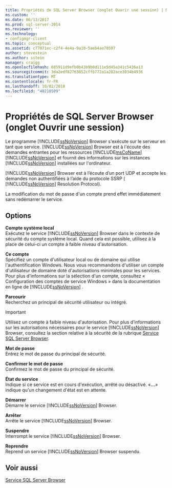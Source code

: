 ```yaml
---
title: Propriétés de SQL Server Browser (onglet Ouvrir une session) | Microsoft Docs
ms.custom: ''
ms.date: 06/13/2017
ms.prod: sql-server-2014
ms.reviewer: ''
ms.technology:
- configmgr-client
ms.topic: conceptual
ms.assetid: c77871ec-c2f4-4e4a-9a10-5aeb4ae70507
author: stevestein
ms.author: sstein
manager: craigg
ms.openlocfilehash: 685911d9efb0b43b9b0d111e5d45a341c5436a13
ms.sourcegitcommit: 3da2edf82763852cff6772a1a282ace3034b4936
ms.translationtype: MT
ms.contentlocale: fr-FR
ms.lasthandoff: 10/02/2018
ms.locfileid: "48210509"
---
```

# <a name="sql-server-browser-properties-log-on-tab"></a>Propriétés de SQL Server Browser (onglet Ouvrir une session)
  Le programme [!INCLUDE[ssNoVersion](../../includes/ssnoversion-md.md)] Browser s'exécute sur le serveur en tant que service. [!INCLUDE[ssNoVersion](../../includes/ssnoversion-md.md)] Browser est à l'écoute des demandes entrantes pour les ressources [!INCLUDE[msCoName](../../includes/msconame-md.md)] [!INCLUDE[ssNoVersion](../../includes/ssnoversion-md.md)] et fournit des informations sur les instances [!INCLUDE[ssNoVersion](../../includes/ssnoversion-md.md)] installées sur l'ordinateur.  
  
 [!INCLUDE[ssNoVersion](../../includes/ssnoversion-md.md)] Browser est à l’écoute d’un port UDP et accepte les demandes non authentifiées à l’aide du protocole SSRP ( [!INCLUDE[ssNoVersion](../../includes/ssnoversion-md.md)] Resolution Protocol).  
  
 La modification du mot de passe d'un compte prend effet immédiatement sans redémarrer le service.  
  
## <a name="options"></a>Options  
 **Compte système local**  
 Exécutez le service [!INCLUDE[ssNoVersion](../../includes/ssnoversion-md.md)] Browser dans le contexte de sécurité du compte système local. Quand cela est possible, utilisez à la place de celui-ci un compte à faible niveau d'autorisation.  
  
 **Ce compte**  
 Spécifiez un compte d'utilisateur local ou de domaine qui utilise l'authentification Windows. Nous vous recommandons d'utiliser un compte d'utilisateur de domaine doté d'autorisations minimales pour les services. Pour plus d'informations sur la sélection d'un compte, consultez « Configuration des comptes de service Windows » dans la documentation en ligne de [!INCLUDE[ssNoVersion](../../includes/ssnoversion-md.md)] .  
  
 **Parcourir**  
 Recherchez un principal de sécurité utilisateur ou intégré.  
  
> [!IMPORTANT]  
>  Utilisez un compte à faible niveau d'autorisation. Pour plus d’informations sur les autorisations nécessaires pour le service [!INCLUDE[ssNoVersion](../../includes/ssnoversion-md.md)] Browser, consultez la section relative à la sécurité de la rubrique [Service SQL Server Browser](../../../2014/tools/configuration-manager/sql-server-browser-service.md).  
  
 **Mot de passe**  
 Entrez le mot de passe du principal de sécurité.  
  
 **Confirmer le mot de passe**  
 Confirmez le mot de passe du principal de sécurité.  
  
 **État du service**  
 Indique si ce service est en cours d'exécution, arrêté ou désactivé. «**…**» indique qu'un changement d'état est en attente.  
  
 **Démarrer**  
 Démarre le service [!INCLUDE[ssNoVersion](../../includes/ssnoversion-md.md)] Browser.  
  
 **Arrêter**  
 Arrête le service [!INCLUDE[ssNoVersion](../../includes/ssnoversion-md.md)] Browser.  
  
 **Suspendre**  
 Interrompt le service [!INCLUDE[ssNoVersion](../../includes/ssnoversion-md.md)] Browser.  
  
 **Reprendre**  
 Reprend un service [!INCLUDE[ssNoVersion](../../includes/ssnoversion-md.md)] Browser suspendu.  
  
## <a name="see-also"></a>Voir aussi  
 [Service SQL Server Browser](../../../2014/tools/configuration-manager/sql-server-browser-service.md)  
  
  
